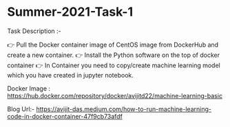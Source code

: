 # Summer-2021-Task-1

Task Description :-

👉 Pull the Docker container image of CentOS image from DockerHub and create a new container.
👉 Install the Python software on the top of docker container
👉 In Container you need to copy/create machine learning model which you have created in jupyter notebook.

Docker Image : https://hub.docker.com/repository/docker/avijitd22/machine-learning-basic

Blog Url:- https://avijit-das.medium.com/how-to-run-machine-learning-code-in-docker-container-47f9cb73afdf
